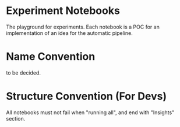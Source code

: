 Experiment Notebooks
===
The playground for experiments.
Each notebook is a POC for an implementation of an idea for the automatic pipeline.

# Name Convention
to be decided.

# Structure Convention (For Devs)
All notebooks must not fail when "running all", and end with "Insights" section.